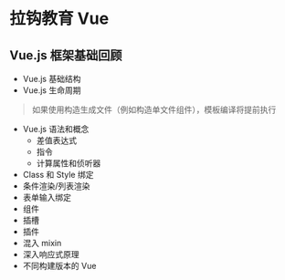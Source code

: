 # 拉钩教育 Vue
## Vue.js 框架基础回顾
- Vue.js 基础结构
- Vue.js 生命周期
> 如果使用构造生成文件（例如构造单文件组件），模板编译将提前执行
- Vue.js 语法和概念
  - 差值表达式
  - 指令
  - 计算属性和侦听器
- Class 和 Style 绑定
- 条件渲染/列表渲染
- 表单输入绑定
- 组件
- 插槽
- 插件
- 混入 mixin
- 深入响应式原理
- 不同构建版本的 Vue